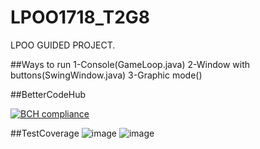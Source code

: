 # LPOO1718_T2G8
LPOO GUIDED PROJECT.



##Ways to run
1-Console(GameLoop.java)
2-Window with buttons(SwingWindow.java)
3-Graphic mode()



##BetterCodeHub

[![BCH compliance](https://bettercodehub.com/edge/badge/BCH-FEUP-OOPLab/LPOO1617_T1G8?branch=master&token=2e926ecef19920b1e29fe1c04df750d72ed8e030)](https://bettercodehub.com/)

##TestCoverage
![image](https://github.com/wortz/LPOO1718_T2G8/blob/master/Dungeon%20Keep/Test_Coverage/Coverage.png)
![image](https://github.com/wortz/LPOO1718_T2G8/tree/master/Dungeon%20Keep/Test_Coverage/Mutation.png)




